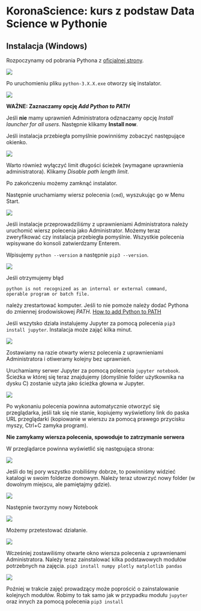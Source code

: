 # KoronaScience: kurs z podstaw Data Science w Pythonie

## Instalacja (Windows)

Rozpoczynamy od pobrania Pythona z [oficjalnej strony](https://www.python.org/downloads/).

![](images/python_download.png)

Po uruchomieniu pliku `python-3.X.X.exe` otworzy się instalator. 

![](images/python_install.png)

**WAŻNE: Zaznaczamy opcję _Add Python to PATH_**

Jeśli **nie** mamy uprawnień Administratora odznaczamy opcję _Install launcher for all users_.
Następnie klikamy __Install now__.

Jeśli instalacja przebiegła pomyślnie powinniśmy zobaczyć następujące okienko. 

![](images/python_setup_success.png)

Warto również wyłączyć limit długości ścieżek (wymagane uprawnienia administratora). Klikamy _Disable path length limit_.

Po zakończeniu możemy zamknąć instalator.

Następnie uruchamiamy wiersz polecenia (`cmd`), wyszukując go w Menu Start.

![](images/cmd.png)

Jeśli instalacje przeprowadziliśmy z uprawnieniami Administratora należy uruchomić wiersz polecenia jako Administrator. 
Możemy teraz zweryfikować czy instalacja przebiegła pomyślnie. Wszystkie polecenia wpisywane do konsoli zatwierdzamy Enterem.

Wpisujemy `python --version` a następnie `pip3 --version`. 

![](images/python_version_admin.png)

Jeśli otrzymujemy błąd 

```
python is not recognized as an internal or external command,
operable program or batch file.
```

należy zrestartować komputer. Jeśli to nie pomoże należy dodać Pythona do zmiennej środowiskowej _PATH_. 
[How to add Python to PATH](https://geek-university.com/python/add-python-to-the-windows-path/)

Jeśli wszytsko działa instalujemy Jupyter za pomocą polecenia `pip3 install jupyter`. Instalacja może zająć kilka minut.

![](images/pip_install_jupyter.png)

Zostawiamy na razie otwarty wiersz polecenia z uprawnieniami Administratora i otiweramy kolejny bez uprawnień.

Uruchamiamy serwer Jupyter za pomocą polecenia `jupyter notebook`.
Ścieżka w której się teraz znajdujemy (domyślnie folder użytkownika na dysku C) zostanie użyta jako ścieżka głowna w Jupyter.

![](images/jupyter_run.png)

Po wykonaniu polecenia powinna automatycznie otworzyć się przeglądarka, jeśli tak się nie stanie, 
kopiujemy wyświetlony link do paska URL przeglądarki (kopiowanie w wierszu za pomocą prawego przycisku myszy, Ctrl+C zamyka program).

**Nie zamykamy wiersza polecenia, spowoduje to zatrzymanie serwera**

W przeglądarce powinna wyświetlić się następująca strona: 

![](images/jupyter_home.png)

Jeśli do tej pory wszystko zrobiliśmy dobrze, to powinniśmy widzieć katalogi w swoim folderze domowym.
Należy teraz utowrzyć nowy folder (w dowolnym miejscu, ale pamiętajmy gdzie). 

![](images/jupyter_new_folder.png)

Następnie tworzymy nowy Notebook

![](images/jupyter_new_notebook.png)

Możemy przetestować działanie.

![](images/jupyter_hello_world.png)

Wcześniej zostawiliśmy otwarte okno wiersza polecenia z uprawnienami Administratora. 
Należy teraz zainstalować kilka podstawowych modułów potrzebnych na zajęcia.
`pip3 install numpy plotly matplotlib pandas`

![](images/pip_install_deps.png)

Poźniej w trakcie zajęć prowadzący może poprościć o zainstalowanie kolejnych modułów. 
Robimy to tak samo jak w przypadku modułu `jupyter` oraz innych za pomocą polecenia `pip3 install`
